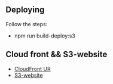 ## Deploying

Follow the steps:

- npm run build-deploy:s3

## Cloud front && S3-website

- [CloudFront UR](https://dljy8hpo3jf95.cloudfront.net/)
- [S3-website](http://megasaab-bucket.s3-website-us-east-1.amazonaws.com/)
